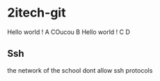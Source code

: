 # 2itech-git

Hello world ! A
COucou
B
Hello world !
C
D

## Ssh

the network of the school dont allow ssh protocols
